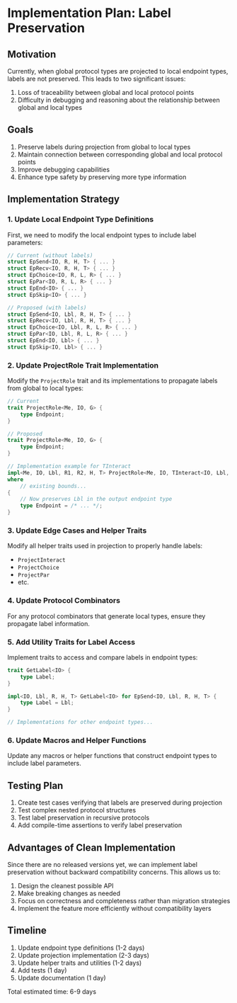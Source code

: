 # Implementation Plan: Label Preservation

## Motivation

Currently, when global protocol types are projected to local endpoint types, labels are not preserved. This leads to two significant issues:

1. Loss of traceability between global and local protocol points
2. Difficulty in debugging and reasoning about the relationship between global and local types

## Goals

1. Preserve labels during projection from global to local types
2. Maintain connection between corresponding global and local protocol points
3. Improve debugging capabilities
4. Enhance type safety by preserving more type information

## Implementation Strategy

### 1. Update Local Endpoint Type Definitions

First, we need to modify the local endpoint types to include label parameters:

```rust
// Current (without labels)
struct EpSend<IO, R, H, T> { ... }
struct EpRecv<IO, R, H, T> { ... }
struct EpChoice<IO, R, L, R> { ... }
struct EpPar<IO, R, L, R> { ... }
struct EpEnd<IO> { ... }
struct EpSkip<IO> { ... }

// Proposed (with labels)
struct EpSend<IO, Lbl, R, H, T> { ... }
struct EpRecv<IO, Lbl, R, H, T> { ... }
struct EpChoice<IO, Lbl, R, L, R> { ... } 
struct EpPar<IO, Lbl, R, L, R> { ... }
struct EpEnd<IO, Lbl> { ... }
struct EpSkip<IO, Lbl> { ... }
```

### 2. Update ProjectRole Trait Implementation

Modify the `ProjectRole` trait and its implementations to propagate labels from global to local types:

```rust
// Current
trait ProjectRole<Me, IO, G> {
    type Endpoint;
}

// Proposed
trait ProjectRole<Me, IO, G> {
    type Endpoint;
}

// Implementation example for TInteract
impl<Me, IO, Lbl, R1, R2, H, T> ProjectRole<Me, IO, TInteract<IO, Lbl, R1, R2, H, T>> 
where
    // existing bounds...
{
    // Now preserves Lbl in the output endpoint type
    type Endpoint = /* ... */;
}
```

### 3. Update Edge Cases and Helper Traits

Modify all helper traits used in projection to properly handle labels:

- `ProjectInteract`
- `ProjectChoice`
- `ProjectPar`
- etc.

### 4. Update Protocol Combinators

For any protocol combinators that generate local types, ensure they propagate label information.

### 5. Add Utility Traits for Label Access

Implement traits to access and compare labels in endpoint types:

```rust
trait GetLabel<IO> {
    type Label;
}

impl<IO, Lbl, R, H, T> GetLabel<IO> for EpSend<IO, Lbl, R, H, T> {
    type Label = Lbl;
}

// Implementations for other endpoint types...
```

### 6. Update Macros and Helper Functions

Update any macros or helper functions that construct endpoint types to include label parameters.

## Testing Plan

1. Create test cases verifying that labels are preserved during projection
2. Test complex nested protocol structures
3. Test label preservation in recursive protocols
4. Add compile-time assertions to verify label preservation

## Advantages of Clean Implementation

Since there are no released versions yet, we can implement label preservation without backward compatibility concerns. This allows us to:

1. Design the cleanest possible API
2. Make breaking changes as needed
3. Focus on correctness and completeness rather than migration strategies
4. Implement the feature more efficiently without compatibility layers

## Timeline

1. Update endpoint type definitions (1-2 days)
2. Update projection implementation (2-3 days)
3. Update helper traits and utilities (1-2 days)
4. Add tests (1 day)
5. Update documentation (1 day)

Total estimated time: 6-9 days
